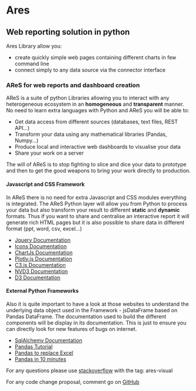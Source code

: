 Ares
=======

## Web reporting solution in python

Ares Library allow you:
 * create quickly simple web pages containing different charts in few command line
 * connect simply to any data source via the connector interface

### AReS for web reports and dashboard creation

AReS is a suite of python Libraries allowing you to interact with any heterogeneous ecosystem in an **homogeneous** and **transparent** manner.
 No need to learn extra languages with Python and AReS you will be able to:

 * Get data access from different sources (databases, text files, REST API...)
 * Transform your data using any mathematical libraries (Pandas, Numpy...)
 * Produce local and interactive web dashboards to visualise your data
 * Share your work on a server

The will of AReS is to stop fighting to slice and dice your data to prototype and then to get the good weapons to bring your work directly to production.

#### Javascript and CSS Framework

In AReS there is no need for extra Javascript and CSS modules everything is integrated.
The AReS Python layer will allow you from Python to process your data but also transform your result to different **static** and **dynamic** formats.
Thus if you want to share and centralise an interactive report it will generate rich HTML pages but it is also possible to share data in different format (ppt, word, csv, excel...)

 * [Jquery Documentation](https://jquery.com/)
 * [Icons Documentation](https://fontawesome.com/icons?d=gallery)
 * [ChartJs Documentation](https://www.chartjs.org/)
 * [Plotly.js Documentation](https://plot.ly/javascript/)
 * [C3.js Documentation](https://c3js.org/)
 * [NVD3 Documentation](http://nvd3.org/)
 * [D3 Documentation](https://d3js.org/)

#### External Python Frameworks

Also it is quite important to have a look at those websites to understand the underlying data object used in the Framework - jsDataFrame based on Pandas DataFrame.
The documentation used to build the different components will be display in its documentation. This is just to ensure you can directly look for new features of bugs on internet.

 * [SqlAlchemy Documentation](https://www.sqlalchemy.org/)
 * [Pandas Tutorial](https://www.learnpython.org/en/Pandas_Basics)
 * [Pandas to replace Excel](http://pbpython.com/excel-pandas-comp.html)
 * [Pandas in 10 minutes](https://pandas.pydata.org/pandas-docs/stable/10min.html)

For any questions please use [stackoverflow](https://stackoverflow.com/) with the tag: ares-visual

For any code change proposal, comment go on [GitHub](https://github.com/jeamick/ares-visual)
